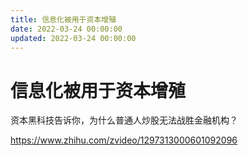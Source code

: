 ```yaml
---
title: 信息化被用于资本增殖
date: 2022-03-24 00:00:00
updated: 2022-03-24 00:00:00
---
```


# 信息化被用于资本增殖

资本黑科技告诉你，为什么普通人炒股无法战胜金融机构？

https://www.zhihu.com/zvideo/1297313000601092096
